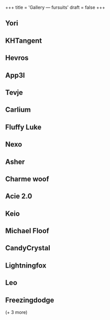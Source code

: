 +++
title = 'Gallery — fursuits'
draft = false 
+++

## Yori 
## KHTangent 
## Hevros 
## App3l
## Tevje 
## Carlium
## Fluffy Luke 
## Nexo 
## Asher
## Charme woof
## Acie 2.0
## Keio 
## Michael Floof
## CandyCrystal 
## Lightningfox
## Leo 
## Freezingdodge
(+ 3 more)